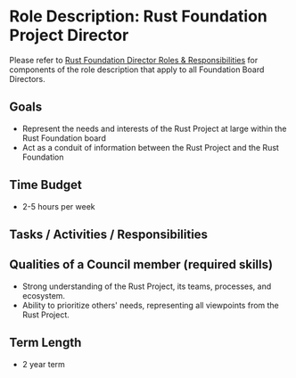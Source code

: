 # Role Description: Rust Foundation Project Director

Please refer to [Rust Foundation Director Roles & Responsibilities](TODO) for components of the role description that apply to all Foundation Board Directors.

## Goals

- Represent the needs and interests of the Rust Project at large within the Rust Foundation board
- Act as a conduit of information between the Rust Project and the Rust Foundation

## Time Budget

- 2-5 hours per week

## Tasks / Activities / Responsibilities


## Qualities of a Council member (required skills)

- Strong understanding of the Rust Project, its teams, processes, and ecosystem.
- Ability to prioritize others' needs, representing all viewpoints from the Rust Project.

## Term Length

- 2 year term